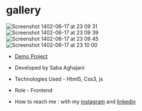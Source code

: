 # gallery
![Screenshot 1402-06-17 at 23 09 31](https://github.com/Saba-Aghajani-developer/gallery/assets/135870519/0dc1cf4d-6dcc-43f3-b60d-79268e4096f6)
![Screenshot 1402-06-17 at 23 09 39](https://github.com/Saba-Aghajani-developer/gallery/assets/135870519/a46c05e5-637b-4c2c-a3fd-3740e27f5760)
![Screenshot 1402-06-17 at 23 09 45](https://github.com/Saba-Aghajani-developer/gallery/assets/135870519/74189d59-c646-4930-9bc2-c2cbe2c6712a)
![Screenshot 1402-06-17 at 23 10 00](https://github.com/Saba-Aghajani-developer/gallery/assets/135870519/cf6b0adb-a99f-4144-8a25-47e6cee7677e)


- [Demo Project](https://saba-aghajani-developer.github.io/gallery/)

- Developed by Saba Aghajani
  
- Technologies Used - Html5, Css3, js

- Role - Frontend

- How to reach me : with my [instagram](https://instagram.com/saba_aghajani_web?igshid=ZGUzMzM3NWJiOQ==) and [linkedin](https://www.linkedin.com/in/saba-a-69b608208)
